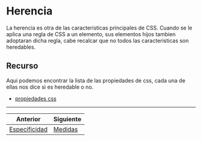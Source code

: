 # Herencia
La herencia es otra de las caracteristicas principales de CSS. 
Cuando se le aplica una regla de CSS a un elemento, sus elementos hijos tambien adoptaran dicha regla, cabe recalcar que no todos las caracteristicas son heredables.

## Recurso
Aqui podemos encontrar la lista de las propiedades de css, cada una de ellas nos dice si es heredable o no.
* [propiedades css](https://www.w3schools.com/cssref/default.asp)

***
| Anterior                   | Siguiente                     |
|----------------------------|-------------------------------|
| [Especificidad](/especificidad/) | [Medidas](/medidas/)|